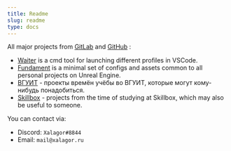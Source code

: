 ```yaml
---
title: Readme
slug: readme
type: docs
---
```


All major projects from [GitLab](https://gitlab.com/xalagor) and [GitHub](https://github.com/xalagor) :

- [Waiter](https://github.com/xalagor/waiter) is a cmd tool for launching different profiles in VSCode.
- [Fundament](https://gitlab.com/xalagor/fundament) is a minimal set of configs and assets common to all personal projects on Unreal Engine.
- [ВГУИТ](https://gitlab.com/education-vsuet) - проекты времён учёбы во ВГУИТ, которые могут кому-нибудь понадобиться.
- [Skillbox](https://gitlab.com/skillbox-xalagor) - projects from the time of studying at Skillbox, which may also be useful to someone.

You can contact via:

- Discord: `Xalagor#8844`
- Email: `mail@xalagor.ru`
